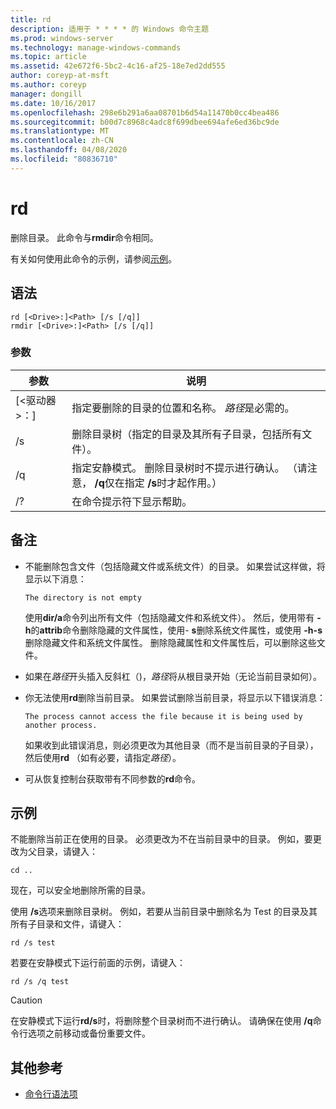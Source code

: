 ```yaml
---
title: rd
description: 适用于 * * * * 的 Windows 命令主题
ms.prod: windows-server
ms.technology: manage-windows-commands
ms.topic: article
ms.assetid: 42e672f6-5bc2-4c16-af25-18e7ed2dd555
author: coreyp-at-msft
ms.author: coreyp
manager: dongill
ms.date: 10/16/2017
ms.openlocfilehash: 298e6b291a6aa08701b6d54a11470b0cc4bea486
ms.sourcegitcommit: b00d7c8968c4adc8f699dbee694afe6ed36bc9de
ms.translationtype: MT
ms.contentlocale: zh-CN
ms.lasthandoff: 04/08/2020
ms.locfileid: "80836710"
---
```

# <a name="rd"></a>rd



删除目录。 此命令与**rmdir**命令相同。

有关如何使用此命令的示例，请参阅[示例](#BKMK_examples)。

## <a name="syntax"></a>语法

```
rd [<Drive>:]<Path> [/s [/q]]
rmdir [<Drive>:]<Path> [/s [/q]]
```

### <a name="parameters"></a>参数

|     参数     |                                                                 说明                                                                  |
|-------------------|----------------------------------------------------------------------------------------------------------------------------------------------|
| [\<驱动器 >：]<Path> |                      指定要删除的目录的位置和名称。 *路径*是必需的。                       |
|        /s         |                     删除目录树（指定的目录及其所有子目录，包括所有文件）。                      |
|        /q         | 指定安静模式。 删除目录树时不提示进行确认。 （请注意， **/q**仅在指定 **/s**时才起作用。） |
|        /?         |                                                     在命令提示符下显示帮助。                                                     |

## <a name="remarks"></a>备注

-   不能删除包含文件（包括隐藏文件或系统文件）的目录。 如果尝试这样做，将显示以下消息：

    `The directory is not empty`

    使用**dir/a**命令列出所有文件（包括隐藏文件和系统文件）。 然后，使用带有 **-h**的**attrib**命令删除隐藏的文件属性，使用- **s**删除系统文件属性，或使用 **-h-s**删除隐藏文件和系统文件属性。 删除隐藏属性和文件属性后，可以删除这些文件。
-   如果在*路径*开头插入反斜杠（\)，*路径*将从根目录开始（无论当前目录如何）。
-   你无法使用**rd**删除当前目录。 如果尝试删除当前目录，将显示以下错误消息：

    `The process cannot access the file because it is being used by another process.`

    如果收到此错误消息，则必须更改为其他目录（而不是当前目录的子目录），然后使用**rd** （如有必要，请指定*路径*）。
-   可从恢复控制台获取带有不同参数的**rd**命令。

## <a name="examples"></a><a name=BKMK_examples></a>示例

不能删除当前正在使用的目录。 必须更改为不在当前目录中的目录。 例如，要更改为父目录，请键入：
```
cd ..
```
现在，可以安全地删除所需的目录。

使用 **/s**选项来删除目录树。 例如，若要从当前目录中删除名为 Test 的目录及其所有子目录和文件，请键入：
```
rd /s test
```
若要在安静模式下运行前面的示例，请键入：
```
rd /s /q test
```

> [!CAUTION]
> 在安静模式下运行**rd/s**时，将删除整个目录树而不进行确认。 请确保在使用 **/q**命令行选项之前移动或备份重要文件。

## <a name="additional-references"></a>其他参考

- [命令行语法项](command-line-syntax-key.md)